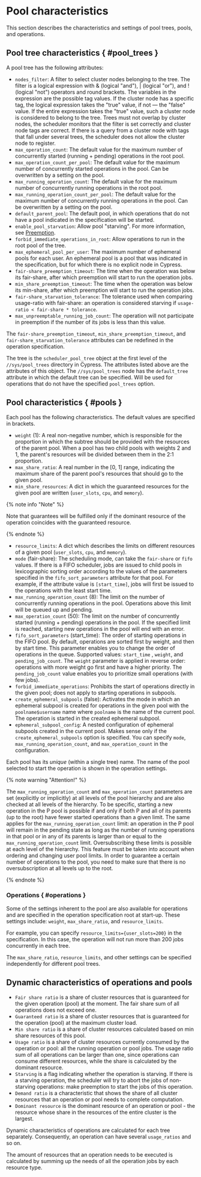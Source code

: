 # Pool characteristics

This section describes the characteristics and settings of pool trees, pools, and operations.

## Pool tree characteristics { #pool_trees }

A pool tree has the following attributes:

- `nodes_filter`: A filter to select cluster nodes belonging to the tree. The filter is a logical expression with & (logical "and"), | (logical "or"), and ! (logical "not") operators and round brackets. The variables in the expression are the possible tag values. If the cluster node has a specific tag, the logical expression takes the "true" value, if not — the "false" value. If the entire expression takes the "true" value, such a cluster node is considered to belong to the tree. Trees must not overlap by cluster nodes, the scheduler monitors that the filter is set correctly and cluster node tags are correct. If there is a query from a cluster node with tags that fall under several trees, the scheduler does not allow the cluster node to register.
- `max_operation_count`: The default value for the maximum number of concurrently started (running + pending) operations in the root pool.
- `max_operation_count_per_pool`: The default value for the maximum number of concurrently started operations in the pool. Can be overwritten by a setting on the pool.
- `max_running_operation_count`: The default value for the maximum number of concurrently running operations in the root pool.
- `max_running_operation_count_per_pool`: The default value for the maximum number of concurrently running operations in the pool. Can be overwritten by a setting on the pool.
- `default_parent_pool`: The default pool, in which operations that do not have a pool indicated in the specification will be started.
- `enable_pool_starvation`: Allow pool "starving". For more information, see [Preemption](../../../user-guide/data-processing/scheduler/preemption.md).
- `forbid_immediate_operations_in_root`: Allow operations to run in the root pool of the tree.
- `max_ephemeral_pool_per_user`: The maximum number of ephemeral pools for each user. An ephemeral pool is a pool that was indicated in the specification, but for which there is no explicit node in Cypress.
- `fair-share_preemption_timeout`: The time when the operation was below its fair-share, after which preemption will start to run the operation jobs.
- `min_share_preemption_timeout`: The time when the operation was below its min-share, after which preemption will start to run the operation jobs.
- `fair-share_starvation_tolerance`: The tolerance used when comparing usage-ratio with fair-share: an operation is considered starving if `usage-ratio < fair-share * tolerance`.
- `max_unpreemptable_running_job_count`: The operation will not participate in preemption if the number of its jobs is less than this value.

The `fair-share_preemption_timeout`, `min_share_preemption_timeout`, and `fair-share_starvation_tolerance` attributes can be redefined in the operation specification.

The tree is the `scheduler_pool_tree` object at the first level of the `//sys/pool_trees` directory in Cypress. The attributes listed above are the attributes of this object. The `//sys/pool_trees` node has the `default_tree` attribute in which the default tree can be specified. Will be used for operations that do not have the specified `pool_trees` option.

## Pool characteristics { #pools }

Each pool has the following characteristics. The default values are specified in brackets.

* `weight` (1): A real non-negative number, which is responsible for the proportion in which the subtree should be provided with the resources of the parent pool. When a pool has two child pools with weights 2 and 1, the parent's resources will be divided between them in the 2:1 proportion.
* `max_share_ratio`: A real number in the [0, 1] range, indicating the maximum share of the parent pool's resources that should go to the given pool.
* `min_share_resources`: A dict in which the guaranteed resources for the given pool are written (`user_slots`, `cpu`, and `memory`).

{% note info "Note" %}

Note that guarantees will be fulfilled only if the dominant resource of the operation coincides with the guaranteed resource.

{% endnote %}

* `resource_limits`: A dict which describes the limits on different resources of a given pool (`user_slots`, `cpu`, and `memory`).
* `mode` (fair-share): The scheduling mode, can take the `fair-share` or `fifo` values. If there is a FIFO scheduler, jobs are issued to child pools in lexicographic sorting order according to the values of the parameters specified in the `fifo_sort_parameters` attribute for that pool. For example, if the attribute value is `[start_time]`, jobs will first be issued to the operations with the least start time.
* `max_running_operation_count` (8): The limit on the number of concurrently running operations in the pool. Operations above this limit will be queued up and pending.
* `max_operation_count` (50): The limit on the number of concurrently started (running + pending) operations in the pool. If the specified limit is reached, starting new operations in the pool will end with an error.
* `fifo_sort_parameters` (start_time): The order of starting operations in the FIFO pool. By default, operations are sorted first by weight, and then by start time. This parameter enables you to change the order of operations in the queue. Supported values: `start_time` , `weight`, and `pending_job_count`. The `weight` parameter is applied in reverse order: operations with more weight go first and have a higher priority. The `pending_job_count` value enables you to prioritize small operations (with few jobs).
* `forbid_immediate_operations`: Prohibits the start of operations directly in the given pool; does not apply to starting operations in subpools.
* `create_ephemeral_subpools` (false): Activates the mode in which an ephemeral subpool is created for operations in the given pool with the `poolname$username` name where `poolname` is the name of the current pool. The operation is started in the created ephemeral subpool.
* `ephemeral_subpool_config`: A nested configuration of ephemeral subpools created in the current pool. Makes sense only if the `create_ephemeral_subpools` option is specified. You can specify `mode`, `max_running_operation_count`, and `max_operation_count` in the configuration.

Each pool has its _unique_ (within a single tree) name. The name of the pool selected to start the operation is shown in the operation settings.

{% note warning "Attention!" %}

The `max_running_operation_count` and `max_operation_count` parameters are set (explicitly or implicitly) at all levels of the pool hierarchy and are also checked at all levels of the hierarchy. To be specific, starting a new operation in the P pool is possible if and only if both P and all of its parents (up to the root) have fewer started operations than a given limit. The same applies for the `max_running_operation_count` limit: an operation in the P pool will remain in the pending state as long as the number of running operations in that pool or in any of its parents is larger than or equal to the `max_running_operation_count` limit. Oversubscribing these limits is possible at each level of the hierarchy. This feature must be taken into account when ordering and changing user pool limits. In order to guarantee a certain number of operations to the pool, you need to make sure that there is no oversubscription at all levels up to the root.

{% endnote %}

### Operations { #operations }

Some of the settings inherent to the pool are also available for operations and are specified in the operation specification root at start-up. These settings include: `weight`, `max_share_ratio`, and `resource_limits`.

For example, you can specify `resource_limits={user_slots=200}` in the specification. In this case, the operation will not run more than 200 jobs concurrently in each tree.

The `max_share_ratio`, `resource_limits`, and other settings can be specified independently for different pool trees.

## Dynamic characteristics of operations and pools

* `Fair share ratio` is a share of cluster resources that is guaranteed for the given operation (pool) at the moment. The fair share sum of all operations does not exceed one.
* `Guaranteed ratio` is a share of cluster resources that is guaranteed for the operation (pool) at the maximum cluster load.
* `Min share ratio` is a share of cluster resources calculated based on min share resources of this pool.
* `Usage ratio` is a share of cluster resources currently consumed by the operation or pool: all the running operation or pool jobs. The usage ratio sum of all operations can be larger than one, since operations can consume different resources, while the share is calculated by the dominant resource.
* `Starving` is a flag indicating whether the operation is starving. If there is a starving operation, the scheduler will try to abort the jobs of non-starving operations: make preemption to start the jobs of this operation.
* `Demand ratio` is a characteristic that shows the share of all cluster resources that an operation or pool needs to complete computation.
* `Dominant resource` is the dominant resource of an operation or pool - the resource whose share in the resources of the entire cluster is the largest.

Dynamic characteristics of operations are calculated for each tree separately. Consequently, an operation can have several `usage_ratios` and so on.

The amount of resources that an operation needs to be executed is calculated by summing up the needs of all the operation jobs by each resource type.